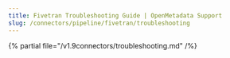 ```yaml
---
title: Fivetran Troubleshooting Guide | OpenMetadata Support
slug: /connectors/pipeline/fivetran/troubleshooting
---
```


{% partial file="/v1.9connectors/troubleshooting.md" /%}
